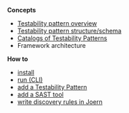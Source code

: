 __Concepts__
- [Testability pattern overview](./Testability-Patterns.md) 
- [Testability pattern structure/schema](./Testability-patterns-structure.md)
- [Catalogs of Testability Patterns](./Catalogs-of-Testability-Patterns.md)
- Framework architecture

__How to__
- [install](./How-to-install.md)
- [run (CLI)](./How-to-run-CLI-Usage.md)
- [add a Testability Pattern](./How-to-add-a-Testability-Pattern.md)
- [add a SAST tool](./How-to-add-a-SAST-tool.md)
- [write discovery rules in Joern](./How-to-write-discovery-rules-in-Joern.md)
